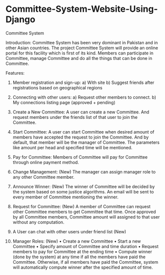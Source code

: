 # Committee-System-Website-Using-Django

Committee System


Introduction:
Committee System has been very dominant in Pakistan and in other Asian countries. The project Committee System will provide an online portal for this facility which is first of its kind. Members can participate in Committee, manage Committee and do all the things that can be done in Committee.

Features:
1)	Member registration and sign-up:
a) With site
b) Suggest friends after registrations based on geographical regions  

2)	Connecting with other users: 
a) Request other members to connect.
b) My connections listing page (approved + pending)

3)	Create a New Committee:
A user can create a new Committee. And request members under the friends list of that user to join the Committee.

4)	Start Committee:
A user can start Committee when desired amount of members have accepted the request to join the Committee. And by default, that member will be the manager of Committee. The parameters like amount per head and specified time will be mentioned.

5)	Pay for Committee:
Members of Committee will pay for Committee through online payment method.

6)	Change Management: (New)
The manager can assign manager role to any other Committee member.


7)	Announce Winner: (New)
The winner of Committee will be decided by the system based on some justice algorithms. An email will be sent to every member of Committee mentioning the winner. 

8)	Request for Committee: (New)
A member of Committee can request other Committee members to get Committee that time. Once approved by all Committee members, Committee amount will assigned to that user without any computation.
9)	A User can chat with other users under friend list (New)

10)	Manager Roles: (New)
•	Create a new Committee
•	Start a new Committee
•	Specify amount of Committee and time duration
•	Request members to pay for Committee at the ending time
•	Compute winner (done by the system) at any time if all the members have paid the Committee. Otherwise, if all members have paid the Committee, system will automatically compute winner after the specified amount of time.








